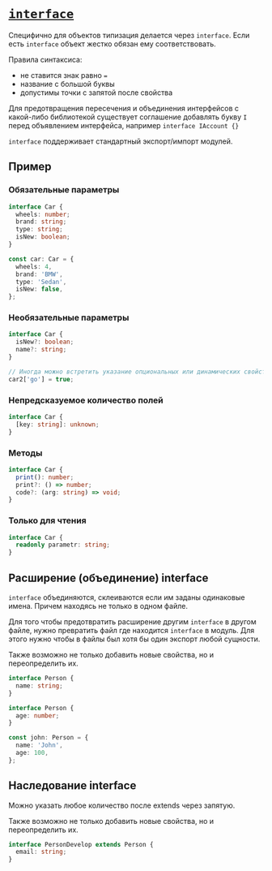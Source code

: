 # [`interface`](../index.md)

Специфично для объектов типизация делается через `interface`. Если есть `interface` объект жестко обязан ему соответствовать.

Правила синтаксиса:

- не ставится знак равно `=`
- название с большой буквы
- допустимы точки с запятой после свойства

Для предотвращения пересечения и объединения интерфейсов с какой-либо библиотекой существует соглашение добавлять букву `I` перед объявлением интерфейса, например `interface IAccount {}`

`interface` поддерживает стандартный экспорт/импорт модулей.

## Пример

### Обязательные параметры

```ts
interface Car {
  wheels: number;
  brand: string;
  type: string;
  isNew: boolean;
}

const car: Car = {
  wheels: 4,
  brand: 'BMW',
  type: 'Sedan',
  isNew: false,
};
```

### Необязательные параметры

```ts
interface Car {
  isNew?: boolean;
  name?: string;
}

// Иногда можно встретить указание опциональных или динамических свойств в скобках для отличия.
car2['go'] = true;
```

### Непредсказуемое количество полей

```ts
interface Car {
  [key: string]: unknown;
}
```

### Методы

```ts
interface Car {
  print(): number;
  print?: () => number;
  code?: (arg: string) => void;
}
```

### Только для чтения

```ts
interface Car {
  readonly parametr: string;
}
```

## Расширение (объединение) interface

`interface` объединяются, склеиваются если им заданы одинаковые имена. Причем находясь не только в одном файле.

Для того чтобы предотвратить расширение другим `interface` в другом файле, нужно превратить файл где находится `interface` в модуль. Для этого нужно чтобы в файлы был хотя бы один экспорт любой сущности.

Также возможно не только добавить новые свойства, но и переопределить их.

```ts
interface Person {
  name: string;
}

interface Person {
  age: number;
}

const john: Person = {
  name: 'John',
  age: 100,
};
```

## Наследование interface

Можно указать любое количество после extends через запятую.

Также возможно не только добавить новые свойства, но и переопределить их.

```ts
interface PersonDevelop extends Person {
  email: string;
}
```

